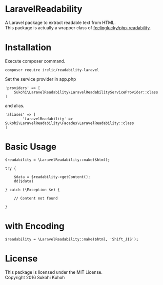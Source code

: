 # LaravelReadability
A Laravel package to extract readable text from HTML.  
This package is actually a wrapper class of [feelinglucky/php-readability](https://github.com/feelinglucky/php-readability).

# Installation
Execute composer command.

    composer require irelic/readability-laravel

Set the service provider in app.php

    'providers' => [
        Sukohi\LaravelReadability\LaravelReadabilityServiceProvider::class
    ]  

and alias.

    'aliases' => [
    		'LaravelReadability' => Sukohi\LaravelReadability\Facades\LaravelReadability::class
    ]
    
    


# Basic Usage

    $readability = \LaravelReadability::make($html);
    
    try {

        $data = $readability->getContent();
        dd($data)

    } catch (\Exception $e) {

        // Content not found

    }
    
# with Encoding

    $readability = \LaravelReadability::make($html, 'Shift_JIS');
    
    
# License
    
This package is licensed under the MIT License.  
Copyright 2016 Sukohi Kuhoh


